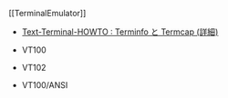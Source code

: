 [[TerminalEmulator]]

- [Text-Terminal-HOWTO : Terminfo と Termcap (詳細)](https://linuxjf.osdn.jp/JFdocs/Text-Terminal-HOWTO-15.html)

- VT100
- VT102 
- VT100/ANSI


